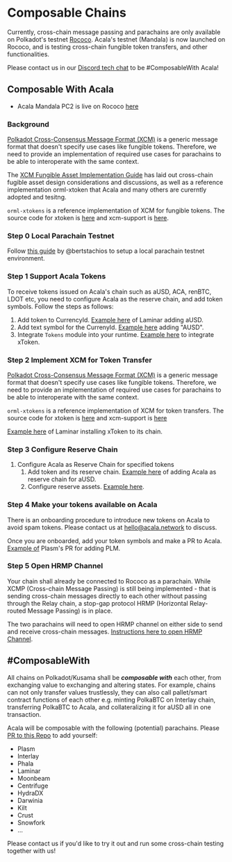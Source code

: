 # Composable Chains

Currently, cross-chain message passing and parachains are only available on Polkadot's testnet [Rococo](https://wiki.polkadot.network/docs/en/build-parachains-rococo). Acala's testnet \(Mandala\) is now launched on Rococo, and is testing cross-chain fungible token transfers, and other functionalities.

Please contact us in our [Discord tech chat](https://discord.gg/Xb3CxcjCVc) to be \#ComposableWith Acala!

## Composable With Acala

* Acala Mandala PC2 is live on Rococo [here](https://polkadot.js.org/apps/?rpc=wss://rococo-rpc.polkadot.io#/parachains)

### Background

[Polkadot Cross-Consensus Message Format \(XCM\)](https://github.com/paritytech/xcm-format) is a generic message format that doesn't specify use cases like fungible tokens. Therefore, we need to provide an implementation of required use cases for parachains to be able to interoperate with the same context.

The [XCM Fungible Asset Implementation Guide](https://github.com/open-web3-stack/open-runtime-module-library/discussions/385) has laid out cross-chain fugible asset design considerations and discussions, as well as a reference implementation orml-xtoken that Acala and many others are curerntly adopted and tesitng. 

`orml-xtokens` is a reference implementation of XCM for fungible tokens. The source code for xtoken is [here](https://github.com/open-web3-stack/open-runtime-module-library/tree/sw/rococo-v1/xtokens) and xcm-support is [here](https://github.com/open-web3-stack/open-runtime-module-library/tree/sw/rococo-v1/xcm-support).

### Step 0 Local Parachain Testnet

Follow [this guide](https://hackmd.io/dhmCATb_QqygCPxkxaDcmA) by @bertstachios to setup a local parachain testnet environment.

### Step 1 Support Acala Tokens

To receive tokens issued on Acala's chain such as aUSD, ACA, renBTC, LDOT etc, you need to configure Acala as the reserve chain, and add token symbols. Follow the steps as follows:

1. Add token to CurrencyId. [Example here](https://github.com/laminar-protocol/laminar-chain/blob/a07ea4aa75bce5d30a24ce2e7a506dda5e22013f/primitives/src/lib.rs#L83) of Laminar adding aUSD.
2. Add text symbol for the CurrenyId. [Example here](https://github.com/laminar-protocol/laminar-chain/blob/a07ea4aa75bce5d30a24ce2e7a506dda5e22013f/primitives/src/lib.rs#L101) adding "AUSD".
3. Integrate `Tokens` module into your runtime. [Example here](https://github.com/laminar-protocol/laminar-chain/blob/33e65efabff0ef1fdd359a8128a740378f884747/runtime/dev/src/lib.rs#L628-L670) to integrate xToken.

### Step 2 Implement XCM for Token Transfer

[Polkadot Cross-Consensus Message Format \(XCM\)](https://github.com/paritytech/xcm-format) is a generic message format that doesn't specify use cases like fungible tokens. Therefore, we need to provide an implementation of required use cases for parachains to be able to interoperate with the same context.

`orml-xtokens` is a reference implementation of XCM for token transfers. The source code for xtoken is [here](https://github.com/open-web3-stack/open-runtime-module-library/tree/sw/rococo-v1/xtokens) and xcm-support is [here](https://github.com/open-web3-stack/open-runtime-module-library/tree/sw/rococo-v1/xcm-support)

[Example here](https://github.com/laminar-protocol/laminar-chain/blob/a07ea4aa75bce5d30a24ce2e7a506dda5e22013f/runtime/dev/src/lib.rs#L861-L960) of Laminar installing xToken to its chain.

### Step 3 Configure Reserve Chain

1. Configure Acala as Reserve Chain for specified tokens
   1. Add token and its reserve chain. [Example here](https://github.com/laminar-protocol/laminar-chain/blob/a07ea4aa75bce5d30a24ce2e7a506dda5e22013f/runtime/dev/src/lib.rs#L916) of adding Acala as reserve chain for aUSD.
   2. Configure reserve assets. [Example here](https://github.com/laminar-protocol/laminar-chain/blob/a07ea4aa75bce5d30a24ce2e7a506dda5e22013f/runtime/dev/src/lib.rs#L916).

### Step 4 Make your tokens available on Acala

There is an onboarding procedure to introduce new tokens on Acala to avoid spam tokens. Please contact us at hello@acala.network to discuss.

Once you are onboarded, add your token symbols and make a PR to Acala. [Example of](https://github.com/AcalaNetwork/Acala/pull/730) Plasm's PR for adding PLM.

### Step 5 Open HRMP Channel

Your chain shall already be connected to Rococo as a parachain. While XCMP \(Cross-chain Message Passing\) is still being implemented - that is sending cross-chain messages directly to each other without passing through the Relay chain, a stop-gap protocol HRMP \(Horizontal Relay-routed Message Passing\) is in place.

The two parachains will need to open HRMP channel on either side to send and receive cross-chain messages. [Instructions here to open HRMP Channel](open-hrmp-channel.md).

## \#ComposableWith

All chains on Polkadot/Kusama shall be _**composable with**_ each other, from exchanging value to exchanging and altering states. For example, chains can not only transfer values trustlessly, they can also call pallet/smart contract functions of each other e.g. minting PolkaBTC on Interlay chain, transferring PolkaBTC to Acala, and collateralizing it for aUSD all in one transaction.

Acala will be composable with the following \(potential\) parachains. Please [PR to this Repo](https://github.com/AcalaNetwork/acala-wiki/blob/master/build/development-guide/connect-via-xcmp.md) to add yourself:

* Plasm
* Interlay
* Phala
* Laminar
* Moonbeam
* Centrifuge
* HydraDX
* Darwinia
* Kilt
* Crust
* Snowfork
* ...

Please contact us if you'd like to try it out and run some cross-chain testing together with us!

